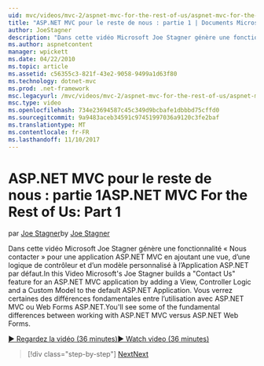 ```yaml
---
uid: mvc/videos/mvc-2/aspnet-mvc-for-the-rest-of-us/aspnet-mvc-for-the-rest-of-us-part-1
title: "ASP.NET MVC pour le reste de nous : partie 1 | Documents Microsoft"
author: JoeStagner
description: "Dans cette vidéo Microsoft Joe Stagner génère une fonctionnalité « Contactez-nous » pour une application ASP.NET MVC en ajoutant une vue, d’une logique de contrôleur et d’un modèle personnalisé pour t..."
ms.author: aspnetcontent
manager: wpickett
ms.date: 04/22/2010
ms.topic: article
ms.assetid: c56355c3-821f-43e2-9058-9499a1d63f80
ms.technology: dotnet-mvc
ms.prod: .net-framework
msc.legacyurl: /mvc/videos/mvc-2/aspnet-mvc-for-the-rest-of-us/aspnet-mvc-for-the-rest-of-us-part-1
msc.type: video
ms.openlocfilehash: 734e23694587c45c349d9bcbafe1dbbbd75cffd0
ms.sourcegitcommit: 9a9483aceb34591c97451997036a9120c3fe2baf
ms.translationtype: MT
ms.contentlocale: fr-FR
ms.lasthandoff: 11/10/2017
---
```

<a name="aspnet-mvc-for-the-rest-of-us-part-1"></a><span data-ttu-id="0905f-103">ASP.NET MVC pour le reste de nous : partie 1</span><span class="sxs-lookup"><span data-stu-id="0905f-103">ASP.NET MVC For the Rest of Us: Part 1</span></span>
====================
<span data-ttu-id="0905f-104">par [Joe Stagner](https://github.com/JoeStagner)</span><span class="sxs-lookup"><span data-stu-id="0905f-104">by [Joe Stagner](https://github.com/JoeStagner)</span></span>

<span data-ttu-id="0905f-105">Dans cette vidéo Microsoft Joe Stagner génère une fonctionnalité « Nous contacter » pour une application ASP.NET MVC en ajoutant une vue, d’une logique de contrôleur et d’un modèle personnalisé à l’Application ASP.NET par défaut.</span><span class="sxs-lookup"><span data-stu-id="0905f-105">In this Video Microsoft's Joe Stagner builds a "Contact Us" feature for an ASP.NET MVC application by adding a View, Controller Logic and a Custom Model to the default ASP.NET Application.</span></span> <span data-ttu-id="0905f-106">Vous verrez certaines des différences fondamentales entre l’utilisation avec ASP.NET MVC ou Web Forms ASP.NET.</span><span class="sxs-lookup"><span data-stu-id="0905f-106">You'll see some of the fundamental differences between working with ASP.NET MVC versus ASP.NET Web Forms.</span></span>

[<span data-ttu-id="0905f-107">&#9654; Regardez la vidéo (36 minutes)</span><span class="sxs-lookup"><span data-stu-id="0905f-107">&#9654; Watch video (36 minutes)</span></span>](https://channel9.msdn.com/Blogs/ASP-NET-Site-Videos/aspnet-mvc-for-the-rest-of-us-part-1)

>[!div class="step-by-step"]
[<span data-ttu-id="0905f-108">Next</span><span class="sxs-lookup"><span data-stu-id="0905f-108">Next</span></span>](aspnet-mvc-for-the-rest-of-us-part-2.md)
